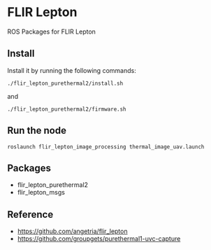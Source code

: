 # FLIR Lepton

ROS Packages for FLIR Lepton


## Install
Install it by running the following commands:
```
./flir_lepton_purethermal2/install.sh
```
and
```
./flir_lepton_purethermal2/firmware.sh
```

## Run the node
```
roslaunch flir_lepton_image_processing thermal_image_uav.launch
```

## Packages

- flir_lepton_purethermal2
- flir_lepton_msgs

## Reference

- https://github.com/angetria/flir_lepton
- https://github.com/groupgets/purethermal1-uvc-capture
